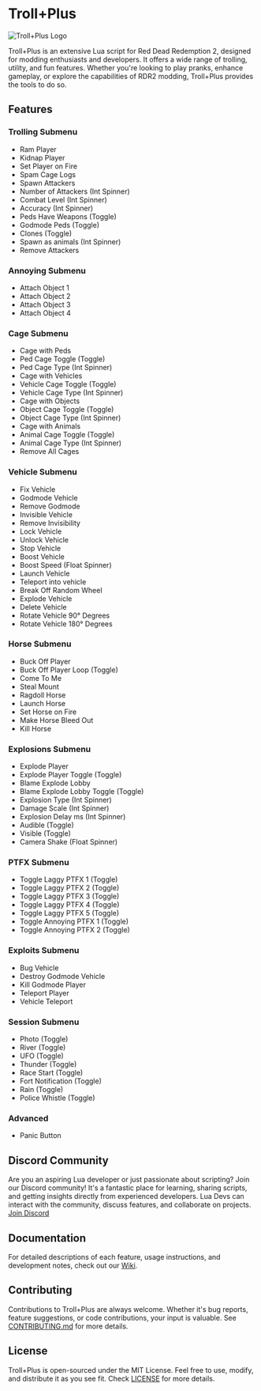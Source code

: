 # Troll+Plus

![Troll+Plus Logo](https://cdn.discordapp.com/attachments/1073664984875270165/1200843395506114732/TrollPlus_Art_Final.png?ex=65c7a790&is=65b53290&hm=aec0521704af4c14a87ea1b49620fdfee2857f679bf47fcad924fe68329abda1&)

Troll+Plus is an extensive Lua script for Red Dead Redemption 2, designed for modding enthusiasts and developers. It offers a wide range of trolling, utility, and fun features. Whether you're looking to play pranks, enhance gameplay, or explore the capabilities of RDR2 modding, Troll+Plus provides the tools to do so.

## Features

### Trolling Submenu
- Ram Player
- Kidnap Player
- Set Player on Fire
- Spam Cage Logs
- Spawn Attackers
- Number of Attackers (Int Spinner)
- Combat Level (Int Spinner)
- Accuracy (Int Spinner)
- Peds Have Weapons (Toggle)
- Godmode Peds (Toggle)
- Clones (Toggle)
- Spawn as animals (Int Spinner)
- Remove Attackers

### Annoying Submenu
- Attach Object 1
- Attach Object 2
- Attach Object 3
- Attach Object 4

### Cage Submenu
- Cage with Peds
- Ped Cage Toggle (Toggle)
- Ped Cage Type (Int Spinner)
- Cage with Vehicles
- Vehicle Cage Toggle (Toggle)
- Vehicle Cage Type (Int Spinner)
- Cage with Objects
- Object Cage Toggle (Toggle)
- Object Cage Type (Int Spinner)
- Cage with Animals
- Animal Cage Toggle (Toggle)
- Animal Cage Type (Int Spinner)
- Remove All Cages

### Vehicle Submenu
- Fix Vehicle
- Godmode Vehicle
- Remove Godmode
- Invisible Vehicle
- Remove Invisibility
- Lock Vehicle
- Unlock Vehicle
- Stop Vehicle
- Boost Vehicle
- Boost Speed (Float Spinner)
- Launch Vehicle
- Teleport into vehicle
- Break Off Random Wheel
- Explode Vehicle
- Delete Vehicle
- Rotate Vehicle 90° Degrees
- Rotate Vehicle 180° Degrees

### Horse Submenu
- Buck Off Player
- Buck Off Player Loop (Toggle)
- Come To Me
- Steal Mount
- Ragdoll Horse
- Launch Horse
- Set Horse on Fire
- Make Horse Bleed Out
- Kill Horse

### Explosions Submenu
- Explode Player
- Explode Player Toggle (Toggle)
- Blame Explode Lobby
- Blame Explode Lobby Toggle (Toggle)
- Explosion Type (Int Spinner)
- Damage Scale (Int Spinner)
- Explosion Delay ms (Int Spinner)
- Audible (Toggle)
- Visible (Toggle)
- Camera Shake (Float Spinner)

### PTFX Submenu
- Toggle Laggy PTFX 1 (Toggle)
- Toggle Laggy PTFX 2 (Toggle)
- Toggle Laggy PTFX 3 (Toggle)
- Toggle Laggy PTFX 4 (Toggle)
- Toggle Laggy PTFX 5 (Toggle)
- Toggle Annoying PTFX 1 (Toggle)
- Toggle Annoying PTFX 2 (Toggle)

### Exploits Submenu
- Bug Vehicle
- Destroy Godmode Vehicle
- Kill Godmode Player
- Teleport Player
- Vehicle Teleport

### Session Submenu
- Photo (Toggle)
- River (Toggle)
- UFO (Toggle)
- Thunder (Toggle)
- Race Start (Toggle)
- Fort Notification (Toggle)
- Rain (Toggle)
- Police Whistle (Toggle)

### Advanced
- Panic Button

## Discord Community

Are you an aspiring Lua developer or just passionate about scripting? Join our Discord community! It's a fantastic place for learning, sharing scripts, and getting insights directly from experienced developers.
Lua Devs can interact with the community, discuss features, and collaborate on projects. [Join Discord](https://discord.gg/fortitudescriptcorral)

## Documentation

For detailed descriptions of each feature, usage instructions, and development notes, check out our [Wiki](link-to-your-github-wiki-page).

## Contributing

Contributions to Troll+Plus are always welcome. Whether it's bug reports, feature suggestions, or code contributions, your input is valuable. See [CONTRIBUTING.md](link-to-CONTRIBUTING.md) for more details.

## License

Troll+Plus is open-sourced under the MIT License. Feel free to use, modify, and distribute it as you see fit. Check [LICENSE](https://github.com/Nobody272/Troll-Plus/blob/main/LICENSE) for more details.
